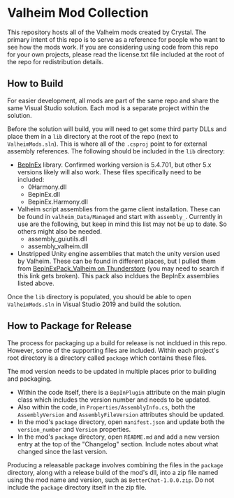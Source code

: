 # Valheim Mod Collection

This repository hosts all of the Valheim mods created by Crystal. The primary intent of this repo is to serve as a reference for people who want to see how the mods work. If you are considering using code from this repo for your own projects, please read the license.txt file included at the root of the repo for redistribution details.

## How to Build

For easier development, all mods are part of the same repo and share the same Visual Studio solution. Each mod is a separate project within the solution.

Before the solution will build, you will need to get some third party DLLs and place them in a `lib` directory at the root of the repo (next to `ValheimMods.sln`). This is where all of the `.csproj` point to for external assembly references. The following should be included in the `lib` directory:

* [BepInEx](https://github.com/BepInEx/BepInEx/releases) library. Confirmed working version is 5.4.701, but other 5.x versions likely will also work. These files specifically need to be included:
    * 0Harmony.dll
    * BepinEx.dll
    * BepinEx.Harmony.dll
* Valheim script assemblies from the game client installation. These can be found in `valheim_Data/Managed` and start with `assembly_`. Currently in use are the following, but keep in mind this list may not be up to date. So others might also be needed.
    * assembly_guiutils.dll
    * assembly_valheim.dll
* Unstripped Unity engine assemblies that match the unity version used by Valheim. These can be found in different places, but I pulled them from [BepInExPack_Valheim on Thunderstore](https://valheim.thunderstore.io/package/denikson/BepInExPack_Valheim/) (you may need to search if this link gets broken). This pack also incldues the BepInEx assemblies listed above.

Once the `lib` directory is populated, you should be able to open `ValheimMods.sln` in Visual Studio 2019 and build the solution.

## How to Package for Release

The process for packaging up a build for release is not incldued in this repo. However, some of the supporting files are included. Within each project's root directory is a directory called `package` which contains these files.

The mod version needs to be updated in multiple places prior to building and packaging.

* Within the code itself, there is a `BepInPlugin` attribute on the main plugin class which includes the version number and needs to be updated.
* Also within the code, in `Properties/AssemblyInfo.cs`, both the `AssemblyVersion` and `AssemblyFileVersion` attributes should be updated.
* In the mod's `package` directory, open `manifest.json` and update both the `version_number` and `Version` properties.
* In the mod's `package` directory, open `README.md` and add a new version entry at the top of the "Changelog" section. Include notes about what changed since the last version.

Producing a releasable package involves combining the files in the `package` directory, along with a release build of the mod's dll, into a zip file named using the mod name and version, such as `BetterChat-1.0.0.zip`. Do not include the `package` directory itself in the zip file.